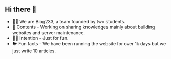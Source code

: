## Hi there 👋

- 🙋‍♀️ We are Blog233, a team founded by two students.
- 🌈 Contents - Working on sharing knowledges mainly about building websites and server maintenance.
- 👩‍💻 Intention - Just for fun.
- 🐦 Fun facts - We have been running the website for over 1k days but we just write 10 articles.
